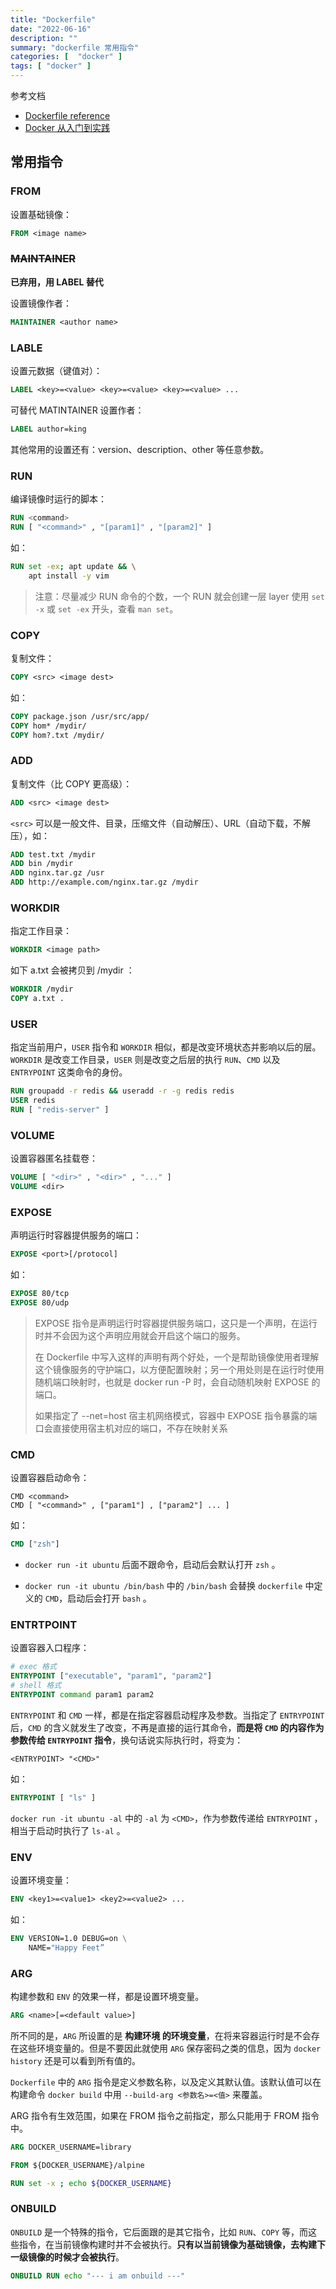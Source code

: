```yaml
---
title: "Dockerfile"
date: "2022-06-16"
description: ""
summary: "dockerfile 常用指令"
categories: [  "docker" ]
tags: [ "docker" ]
---
```


参考文档

- [Dockerfile reference](https://docs.docker.com/engine/reference/builder/)
- [Docker 从入门到实践](https://vuepress.mirror.docker-practice.com/)


##  常用指令

### FROM

设置基础镜像：

```dockerfile
FROM <image name>
```

### ~~MAINTAINER~~

**已弃用，用 LABEL 替代**

设置镜像作者：

```dockerfile
MAINTAINER <author name>
```

### LABLE

设置元数据（键值对）：

```dockerfile
LABEL <key>=<value> <key>=<value> <key>=<value> ...
```

可替代 MATINTAINER 设置作者：

```dockerfile
LABEL author=king
```

其他常用的设置还有：version、description、other 等任意参数。

### RUN

编译镜像时运行的脚本：

```dockerfile
RUN <command>
RUN [ "<command>" , "[param1]" , "[param2]" ]
```

如：

```dockerfile
RUN set -ex; apt update && \
	apt install -y vim
```

> 注意：尽量减少 RUN 命令的个数，一个 RUN 就会创建一层 layer
> 使用 `set -x` 或 `set -ex` 开头，查看 `man set`。

### COPY

复制文件：

```dockerfile
COPY <src> <image dest>
```

如：

```dockerfile
COPY package.json /usr/src/app/
COPY hom* /mydir/
COPY hom?.txt /mydir/
```

### ADD

复制文件（比 COPY 更高级）：

```dockerfile
ADD <src> <image dest>
```

`<src>` 可以是一般文件、目录，压缩文件（自动解压）、URL（自动下载，不解压），如：

```dockerfile
ADD test.txt /mydir
ADD bin /mydir
ADD nginx.tar.gz /usr
ADD http://example.com/nginx.tar.gz /mydir
```

### WORKDIR

指定工作目录：

```dockerfile
WORKDIR <image path>
```

如下 a.txt 会被拷贝到 /mydir ：

```dockerfile
WORKDIR /mydir
COPY a.txt .
```

### USER

指定当前用户，`USER` 指令和 `WORKDIR` 相似，都是改变环境状态并影响以后的层。`WORKDIR` 是改变工作目录，`USER` 则是改变之后层的执行 `RUN`、`CMD` 以及 `ENTRYPOINT` 这类命令的身份。

```dockerfile
RUN groupadd -r redis && useradd -r -g redis redis
USER redis
RUN [ "redis-server" ]
```

### VOLUME

设置容器匿名挂载卷：

```dockerfile
VOLUME [ "<dir>" , "<dir>" , "..." ]
VOLUME <dir>
```

### EXPOSE

声明运行时容器提供服务的端口：

```dockerfile
EXPOSE <port>[/protocol]
```

如：

```dockerfile
EXPOSE 80/tcp
EXPOSE 80/udp
```

> EXPOSE 指令是声明运行时容器提供服务端口，这只是一个声明，在运行时并不会因为这个声明应用就会开启这个端口的服务。
>
> 在 Dockerfile 中写入这样的声明有两个好处，一个是帮助镜像使用者理解这个镜像服务的守护端口，以方便配置映射；另一个用处则是在运行时使用随机端口映射时，也就是 docker run -P 时，会自动随机映射 EXPOSE 的端口。
>
> 如果指定了 --net=host 宿主机网络模式，容器中 EXPOSE 指令暴露的端口会直接使用宿主机对应的端口，不存在映射关系

### CMD

设置容器启动命令：

```dockerfiel
CMD <command>
CMD [ "<command>" , ["param1"] , ["param2"] ... ]
```

如：

```dockerfile
CMD ["zsh"]
```

- `docker run -it ubuntu` 后面不跟命令，启动后会默认打开 `zsh` 。

- `docker run -it ubuntu /bin/bash` 中的 `/bin/bash` 会替换 `dockerfile` 中定义的 `CMD`，启动后会打开 `bash` 。

### ENTRTPOINT

设置容器入口程序：

```dockerfile
# exec 格式
ENTRYPOINT ["executable", "param1", "param2"]
# shell 格式
ENTRYPOINT command param1 param2
```

`ENTRYPOINT` 和 `CMD` 一样，都是在指定容器启动程序及参数。当指定了 `ENTRYPOINT` 后，`CMD` 的含义就发生了改变，不再是直接的运行其命令，**而是将 `CMD` 的内容作为参数传给 `ENTRYPOINT` 指令**，换句话说实际执行时，将变为：

```
<ENTRYPOINT> "<CMD>"
```

如：

```dockerfile
ENTRYPOINT [ "ls" ]
```

`docker run -it ubuntu -al` 中的 `-al` 为 `<CMD>`，作为参数传递给 `ENTRYPOINT` ，相当于启动时执行了 `ls-al` 。

### ENV

设置环境变量：

```dockerfile
ENV <key1>=<value1> <key2>=<value2> ...
```

如：

```dockerfile
ENV VERSION=1.0 DEBUG=on \
    NAME="Happy Feet”
```

### ARG

构建参数和 `ENV` 的效果一样，都是设置环境变量。

```dockerfile
ARG <name>[=<default value>] 
```

所不同的是，`ARG` 所设置的是 **构建环境 的环境变量**，在将来容器运行时是不会存在这些环境变量的。但是不要因此就使用 `ARG` 保存密码之类的信息，因为 `docker history` 还是可以看到所有值的。

`Dockerfile` 中的 `ARG` 指令是定义参数名称，以及定义其默认值。该默认值可以在构建命令 `docker build` 中用 `--build-arg <参数名>=<值>` 来覆盖。


ARG 指令有生效范围，如果在 FROM 指令之前指定，那么只能用于 FROM 指令中。

```dockerfile
ARG DOCKER_USERNAME=library

FROM ${DOCKER_USERNAME}/alpine

RUN set -x ; echo ${DOCKER_USERNAME}

```


### ONBUILD

`ONBUILD` 是一个特殊的指令，它后面跟的是其它指令，比如 `RUN`、`COPY` 等，而这些指令，在当前镜像构建时并不会被执行。**只有以当前镜像为基础镜像，去构建下一级镜像的时候才会被执行**。

```dockerfile
ONBUILD RUN echo "--- i am onbuild ---"
```

